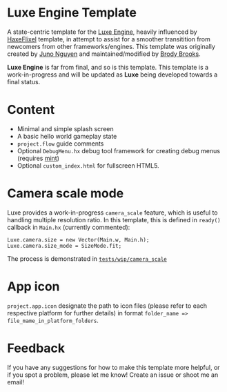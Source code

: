 # Luxe Engine Template
A state-centric template for the [Luxe Engine](http://luxeengine.com/), heavily influenced by [HaxeFlixel](http://haxeflixel.com/) template, in attempt to assist for a smoother transitition from newcomers from other frameworks/engines. This template was originally created by [Juno Nguyen](https://github.com/JunoNgx) and maintained/modified by [Brody Brooks](http://brodybrooks.com).

**Luxe Engine** is far from final, and so is this template. This template is a work-in-progress and will be updated as **Luxe** being developed towards a final status.

# Content
* Minimal and simple splash screen
* A basic hello world gameplay state
* ```project.flow``` guide comments
* Optional ```DebugMenu.hx``` debug tool framework for creating debug menus (requires [mint](https://github.com/snowkit/mint))
* Optional ```custom_index.html``` for fullscreen HTML5.

# Camera scale mode

Luxe provides a work-in-progress ```camera_scale``` feature, which is useful to handling multiple resolution ratio. In this template, this is defined in ```ready()``` callback in ```Main.hx``` (currently commented):

```
Luxe.camera.size = new Vector(Main.w, Main.h);
Luxe.camera.size_mode = SizeMode.fit;
```

The process is demonstrated in [```tests/wip/camera_scale```](https://github.com/underscorediscovery/luxe/tree/master/tests/wip/camera_scale)

# App icon

```project.app.icon``` designate the path to icon files (please refer to each respective platform for further details) in format ```folder_name => file_mame_in_platform_folders```.


# Feedback

If you have any suggestions for how to make this template more helpful, or if you spot a problem, please let me know! Create an issue or shoot me an email!